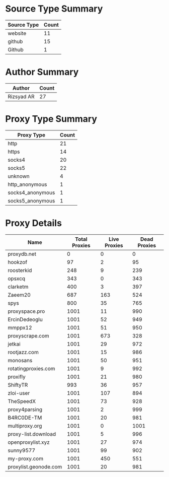 # Source Type Summary

| Source Type | Count |
|-------------|-------|
| website | 11 |
| github | 15 |
| Github | 1 |


# Author Summary

| Author | Count |
|--------|-------|
| Rizsyad AR | 27 |


# Proxy Type Summary

| Proxy Type | Count |
|------------|-------|
| http | 21 |
| https | 14 |
| socks4 | 20 |
| socks5 | 22 |
| unknown | 4 |
| http_anonymous | 1 |
| socks4_anonymous | 1 |
| socks5_anonymous | 1 |


# Proxy Details

| Name | Total Proxies | Live Proxies | Dead Proxies |
|------|---------------|--------------|---------------|
| proxydb.net | 0 | 0 | 0 |
| hookzof | 97 | 2 | 95 |
| roosterkid | 248 | 9 | 239 |
| opsxcq | 343 | 0 | 343 |
| clarketm | 400 | 3 | 397 |
| Zaeem20 | 687 | 163 | 524 |
| spys | 800 | 35 | 765 |
| proxyspace.pro | 1001 | 11 | 990 |
| ErcinDedeoglu | 1001 | 52 | 949 |
| mmppx12 | 1001 | 51 | 950 |
| proxyscrape.com | 1001 | 673 | 328 |
| jetkai | 1001 | 29 | 972 |
| rootjazz.com | 1001 | 15 | 986 |
| monosans | 1001 | 50 | 951 |
| rotatingproxies.com | 1001 | 9 | 992 |
| proxifly | 1001 | 21 | 980 |
| ShiftyTR | 993 | 36 | 957 |
| zloi-user | 1001 | 107 | 894 |
| TheSpeedX | 1001 | 73 | 928 |
| proxy4parsing | 1001 | 2 | 999 |
| B4RC0DE-TM | 1001 | 20 | 981 |
| multiproxy.org | 1001 | 0 | 1001 |
| proxy-list.download | 1001 | 5 | 996 |
| openproxylist.xyz | 1001 | 27 | 974 |
| sunny9577 | 1001 | 99 | 902 |
| my-proxy.com | 1001 | 450 | 551 |
| proxylist.geonode.com | 1001 | 20 | 981 |
